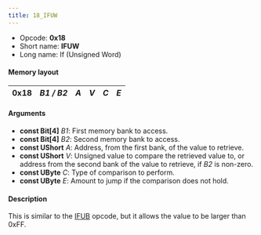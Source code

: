 ```yaml
---
title: 18_IFUW
---
```


- Opcode: **0x18**
- Short name: **IFUW**
- Long name: If (Unsigned Word)

#### Memory layout

| 0x18 | *B1 / B2* | *A* | *V* | *C* | *E* |
|------|-----------|-----|-----|-----|-----|

#### Arguments

- **const Bit\[4\]** *B1*: First memory bank to access.
- **const Bit\[4\]** *B2*: Second memory bank to access.
- **const UShort** *A*: Address, from the first bank, of the value to retrieve.
- **const UShort** *V*: Unsigned value to compare the retrieved value to, or address from the second bank of the value to retrieve, if *B2* is non-zero.
- **const UByte** *C*: Type of comparison to perform.
- **const UByte** *E*: Amount to jump if the comparison does not hold.

#### Description

This is similar to the [IFUB](14_IFUB) opcode, but it allows the value to be larger than 0xFF.
